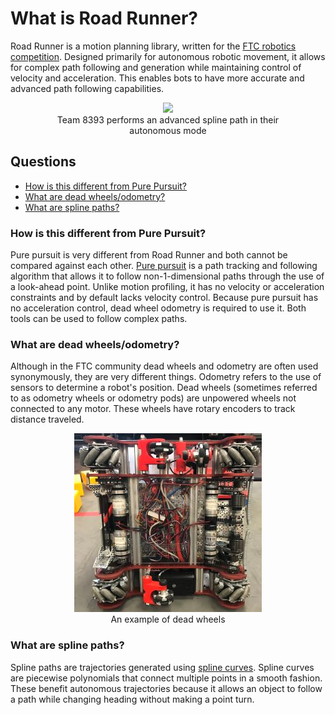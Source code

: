 # What is Road Runner?
Road Runner is a motion planning library, written for the [FTC robotics competition](https://www.firstinspires.org/robotics/ftc). Designed primarily for autonomous robotic movement, it allows for complex path following and generation while maintaining control of velocity and acceleration. This enables bots to have more accurate and advanced path following capabilities.


<figure align="center">
    <img src="./assets/8393-worlds.gif">
    <figcaption style="marginTop: 1em;">Team 8393 performs an advanced spline path in their autonomous mode</figcaption>
</figure>

## Questions
* [How is this different from Pure Pursuit?](#how-is-this-different-from-pure-pursuit)
* [What are dead wheels/odometry?](#what-are-dead-wheels-odometry)
* [What are spline paths?](#what-are-spline-paths)

### How is this different from Pure Pursuit?
Pure pursuit is very different from Road Runner and both cannot be compared against each other. [Pure pursuit](https://www.mathworks.com/help/robotics/ug/pure-pursuit-controller.html) is a path tracking and following algorithm that allows it to follow non-1-dimensional paths through the use of a look-ahead point. Unlike motion profiling, it has no velocity or acceleration constraints and by default lacks velocity control. Because pure pursuit has no acceleration control, dead wheel odometry is required to use it. Both tools can be used to follow complex paths.

### What are dead wheels/odometry?
Although in the FTC community dead wheels and odometry are often used synonymously, they are very different things. Odometry refers to the use of sensors to determine a robot's position. Dead wheels (sometimes referred to as odometry wheels or odometry pods) are unpowered wheels not connected to any motor. These wheels have rotary encoders to track distance traveled.

<figure align="center">
    <img src="./assets/dead-wheel-small.jpg">
    <figcaption style="marginTop: 1em;">An example of dead wheels</figcaption>
</figure>

### What are spline paths?
Spline paths are trajectories generated using [spline curves](https://www.wikiwand.com/en/Spline_(mathematics)). Spline curves are piecewise polynomials that connect multiple points in a smooth fashion. These benefit autonomous trajectories because it allows an object to follow a path while changing heading without making a point turn.